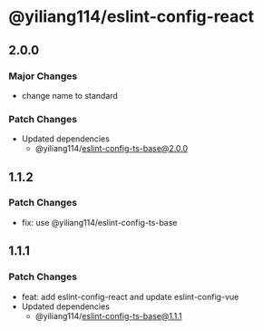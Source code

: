 # @yiliang114/eslint-config-react

## 2.0.0

### Major Changes

- change name to standard

### Patch Changes

- Updated dependencies
  - @yiliang114/eslint-config-ts-base@2.0.0

## 1.1.2

### Patch Changes

- fix: use @yiliang114/eslint-config-ts-base

## 1.1.1

### Patch Changes

- feat: add eslint-config-react and update eslint-config-vue
- Updated dependencies
  - @yiliang114/eslint-config-ts-base@1.1.1
